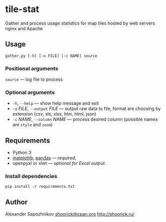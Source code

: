 tile-stat
=========

Gather and process usage statistics for map tiles hosted by web servers nginx and Apache

Usage
-----

```
gather.py [-h] [-o FILE] [-c NAME] source
```

### Positional arguments
`source` — log file to process

### Optional arguments

* `-h`, `--help` — show help message and exit
* `-o` _FILE_, `--output` _FILE_ — output raw data to file, format are choosing by extension (csv, xls, xlsx, htm, html, json)
* `-c` _NAME_, `--column` _NAME_ — process desired column (possible names are `style` and `zoom`)

Requirements
------------

* Python 3
* [matplotlib](https://matplotlib.org/), [pandas](https://pandas.pydata.org/) — _required_,
* openpyxl or xlwt — _optional for Excel output_.

### Install dependencies

```
pip install -r requirements.txt
```

Author
------

Alexander Sapozhnikov
<shoorick@cpan.org>
http://shoorick.ru/


